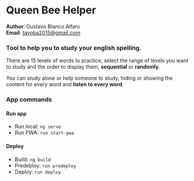 # Queen Bee Helper

**Author**: Gustavo Blanco Alfaro  
**Email**: tavoba2015@gmail.com

### Tool to help you to study your english spelling.

There are 15 levels of words to practice, select the range of levels you want to study and the order to display them, **sequential** or **randomly**.

You can study alone or help someone to study, hiding or showing the content for every word and **listen to every word**.


### App commands

#### Run app
* Run local: `ng serve`
* Run PWA: `run start-pwa`

#### Deploy
* Build: `ng build`
* Predebloy: `run predeploy`
* Deploy: `run deploy`
